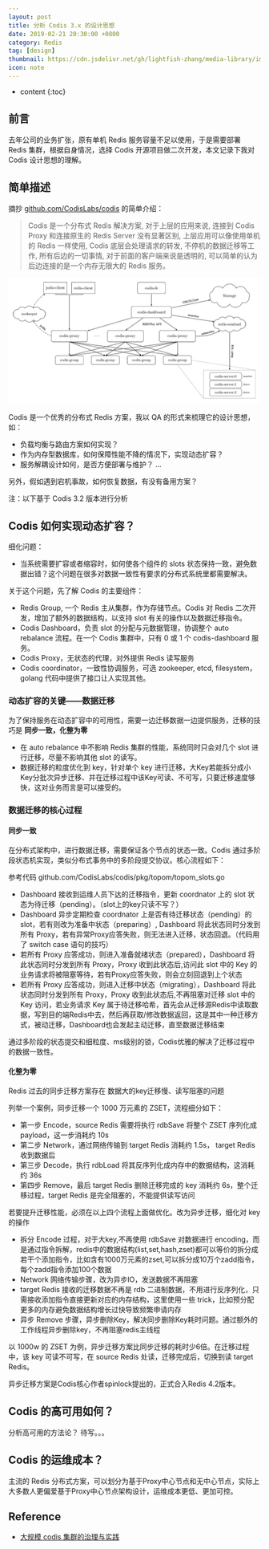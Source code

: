 ```yaml
---
layout: post
title: 分析 Codis 3.x 的设计思想
date: 2019-02-21 20:30:00 +0800
category: Redis
tag: [design]
thumbnail: https://cdn.jsdelivr.net/gh/lightfish-zhang/media-library/image/201902/redis-icon-logo.png
icon: note
---
```


* content
{:toc}

## 前言

去年公司的业务扩张，原有单机 Redis 服务容量不足以使用，于是需要部署 Redis 集群，根据自身情况，选择 Codis 开源项目做二次开发，本文记录下我对 Codis 设计思想的理解。

## 简单描述

摘抄 [github.com/CodisLabs/codis](https://github.com/CodisLabs/codis) 的简单介绍：

> Codis 是一个分布式 Redis 解决方案, 对于上层的应用来说, 连接到 Codis Proxy 和连接原生的 Redis Server 没有显著区别, 上层应用可以像使用单机的 Redis 一样使用, Codis 底层会处理请求的转发, 不停机的数据迁移等工作, 所有后边的一切事情, 对于前面的客户端来说是透明的, 可以简单的认为后边连接的是一个内存无限大的 Redis 服务。

![codis architecture](https://github.com/CodisLabs/codis/raw/release3.2/doc/pictures/architecture.png)

Codis 是一个优秀的分布式 Redis 方案，我以 QA 的形式来梳理它的设计思想，如：

- 负载均衡与路由方案如何实现？
- 作为内存型数据库，如何保障性能不降的情况下，实现动态扩容？
- 服务解耦设计如何，是否方便部署与维护？
...

另外，假如遇到宕机事故，如何恢复数据，有没有备用方案？

注：以下基于 Codis 3.2 版本进行分析

## Codis 如何实现动态扩容？

细化问题：

- 当系统需要扩容或者缩容时，如何使各个组件的 slots 状态保持一致，避免数据出错？这个问题在很多对数据一致性有要求的分布式系统里都需要解决。

关于这个问题，先了解 Codis 的主要组件：

- Redis Group, 一个 Redis 主从集群，作为存储节点。Codis 对 Redis 二次开发，增加了额外的数据结构，以支持 slot 有关的操作以及数据迁移指令。
- Codis Dashboard，负责 slot 的分配与元数据管理，协调整个 auto rebalance 流程。在一个 Codis 集群中，只有 0 或 1 个 codis-dashboard 服务。
- Codis Proxy，无状态的代理，对外提供 Redis 读写服务
- Codis coordinator，一致性协调服务，可选 zookeeper, etcd, filesystem，golang 代码中提供了接口让人实现其他。

### 动态扩容的关键——数据迁移

为了保持服务在动态扩容中的可用性，需要一边迁移数据一边提供服务，迁移的技巧是 **同步一致，化整为零**

- 在 auto rebalance 中不影响 Redis 集群的性能，系统同时只会对几个 slot 进行迁移，尽量不影响其他 slot 的读写。
- 数据迁移的粒度优化到 key，针对单个 key 进行迁移，大Key若能拆分成小Key分批次异步迁移、并在迁移过程中该Key可读、不可写，只要迁移速度够快，这对业务而言是可以接受的。

### 数据迁移的核心过程

#### 同步一致

在分布式架构中，进行数据迁移，需要保证各个节点的状态一致。Codis 通过多阶段状态机实现，类似分布式事务中的多阶段提交协议。核心流程如下：

参考代码 github.com/CodisLabs/codis/pkg/topom/topom_slots.go

- Dashboard 接收到运维人员下达的迁移指令，更新 coordnator 上的 slot 状态为待迁移（pending）。（slot上的key只读不写？）
- Dashboard 异步定期检查 coordnator 上是否有待迁移状态（pending）的 slot，若有则改为准备中状态（preparing）, Dashboard 将此状态同时分发到所有 Proxy，若有异常Proxy应答失败，则无法进入迁移，状态回退。（代码用了 switch case 语句的技巧）
- 若所有 Proxy 应答成功，则进入准备就绪状态（prepared），Dashboard 将此状态同时分发到所有 Proxy，Proxy 收到此状态后,访问此 slot 中的 Key 的业务请求将被阻塞等待，若有Proxy应答失败，则会立刻回退到上个状态
- 若所有 Proxy 应答成功，则进入迁移中状态（migrating），Dashboard 将此状态同时分发到所有 Proxy，Proxy 收到此状态后,不再阻塞对迁移 slot 中的 Key 访问，若业务请求 Key 属于待迁移哈希，首先会从迁移源Redis中读取数据，写到目的端Redis中去，然后再获取/修改数据返回，这是其中一种迁移方式，被动迁移，Dashboard也会发起主动迁移，直至数据迁移结束

通过多阶段的状态提交和细粒度、ms级别的锁，Codis优雅的解决了迁移过程中的数据一致性。

#### 化整为零

Redis 过去的同步迁移方案存在 数据大的key迁移慢、读写阻塞的问题

列举一个案例，同步迁移一个 1000 万元素的 ZSET，流程细分如下：
- 第一步 Encode，source Redis 需要将执行 rdbSave 将整个 ZSET 序列化成 payload，这一步消耗约 10s
- 第二步 Network，通过网络传输到 target Redis 消耗约 1.5s， target Redis 收到数据后
- 第三步 Decode，执行 rdbLoad 将其反序列化成内存中的数据结构，这消耗约 36s
- 第四步 Remove，最后 target Redis 删除迁移完成的 key 消耗约 6s，整个迁移过程，target Redis 是完全阻塞的，不能提供读写访问

若要提升迁移性能，必须在以上四个流程上面做优化。改为异步迁移，细化对 key 的操作

- 拆分 Encode 过程，对于大key,不再使用 rdbSave 对数据进行 encoding，而是通过指令拆解，redis中的数据结构(list,set,hash,zset)都可以等价的拆分成若干个添加指令，比如含有1000万元素的zset,可以拆分成10万个zadd指令，每个zadd指令添加100个数据
- Network 网络传输步骤，改为异步IO，发送数据不再阻塞
- target Redis 接收的迁移数据不再是 rdb 二进制数据，不用进行反序列化，只需接收添加指令直接更新对应的内存结构，这里使用一些 trick，比如预分配更多的内存避免数据结构增长过快导致频繁申请内存
- 异步 Remove 步骤，异步删除Key，解决同步删除Key耗时问题。通过额外的工作线程异步删除key，不再阻塞redis主线程

以 1000w 的 ZSET 为例，异步迁移方案比同步迁移的耗时少6倍。在迁移过程中，该 key 可读不可写，在 source Redis 处读，迁移完成后，切换到读 target Redis。

异步迁移方案是Codis核心作者spinlock提出的，正式合入Redis 4.2版本。


## Codis 的高可用如何？

分析高可用的方法论？ 待写。。。

## Codis 的运维成本？

主流的 Redis 分布式方案，可以划分为基于Proxy中心节点和无中心节点，实际上大多数人更偏爱基于Proxy中心节点架构设计，运维成本更低、更加可控。



## Reference

- [大规模 codis 集群的治理与实践](https://cloud.tencent.com/developer/article/1006262)